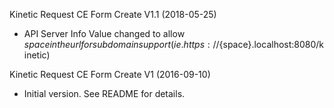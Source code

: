 Kinetic Request CE Form Create V1.1 (2018-05-25)
* API Server Info Value changed to allow ${space} in the url for subdomain support
(ie. https://${space}.localhost:8080/kinetic)

Kinetic Request CE Form Create V1 (2016-09-10)
 * Initial version.  See README for details.